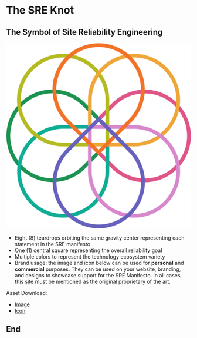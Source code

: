 # The SRE Knot

## The Symbol of Site Reliability Engineering

![SRE Knot](../images/sre-knot-sm.png)

* Eight (8) teardrops orbiting the same gravity center representing each statement in the SRE manifesto
* One (1) central square representing the overall reliability goal
* Multiple colors to represent the technology ecosystem variety
* Brand usage: the image and icon below can be used for **personal** and **commercial** purposes. They can be used on your website, branding, and designs to showcase support for the SRE Manifesto. In all cases, this site must be mentioned as the original proprietary of the art.

Asset Download:

* [Image](https://raw.githubusercontent.com/rod4n4m1/sre-manifesto/refs/heads/main/docs/images/sre-knot.png)
* [Icon](https://raw.githubusercontent.com/rod4n4m1/sre-manifesto/refs/heads/main/docs/images/sre-knot.ico)

## End
